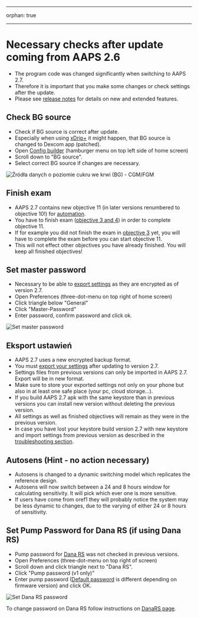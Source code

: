 - - -
orphan: true
- - -

# Necessary checks after update coming from AAPS 2.6

- The program code was changed significantly when switching to AAPS 2.7.
- Therefore it is important that you make some changes or check settings after the update.
- Please see [release notes](#Releasenotes-version-2-7-0) for details on new and extended features.

## Check BG source

- Check if BG source is correct after update.
- Especially when using [xDrip+](../CompatibleCgms/xDrip.md) it might happen, that BG source is changed to Dexcom app (patched).
- Open [Config builder](#Config-Builder-bg-source) (hamburger menu on top left side of home screen)
- Scroll down to "BG source".
- Select correct BG source if changes are necessary.

![Źródła danych o poziomie cukru we krwi (BG) - CGM/FGM](../images/ConfBuild_BG.png)

## Finish exam

- AAPS 2.7 contains new objective 11 (in later versions renumbered to objective 10!) for [automation](../DailyLifeWithAaps/Automations.md).
- You have to finish exam ([objective 3 and 4](#objectives-objective3)) in order to complete objective 11.
- If for example you did not finish the exam in [objective 3](#objectives-objective3) yet, you will have to complete the exam before you can start objective 11.
- This will not effect other objectives you have already finished. You will keep all finished objectives!

## Set master password

- Necessary to be able to [export settings](ExportImportSettings.md) as they are encrypted as of version 2.7.
- Open Preferences (three-dot-menu on top right of home screen)
- Click triangle below "General"
- Click "Master-Password"
- Enter password, confirm password and click ok.

![Set master password](../images/MasterPW.png)

## Eksport ustawień

- AAPS 2.7 uses a new encrypted backup format.
- You must [export your settings](ExportImportSettings.md) after updating to version 2.7.
- Settings files from previous versions can only be imported in AAPS 2.7. Export will be in new format.
- Make sure to store your exported settings not only on your phone but also in at least one safe place (your pc, cloud storage...).
- If you build AAPS 2.7 apk with the same keystore than in previous versions you can install new version without deleting the previous version.
- All settings as well as finished objectives will remain as they were in the previous version.
- In case you have lost your keystore build version 2.7 with new keystore and import settings from previous version as described in the [troubleshooting section](#troubleshooting_androidstudio-lost-keystore).

## Autosens (Hint - no action necessary)

- Autosens is changed to a dynamic switching model which replicates the reference design.
- Autosens will now switch between a 24 and 8 hours window for calculating sensitivity. It will pick which ever one is more sensitive.
- If users have come from oref1 they will probably notice the system may be less dynamic to changes, due to the varying of either 24 or 8 hours of sensitivity.

## Set Pump Password for Dana RS (if using Dana RS)

- Pump password for [Dana RS](../CompatiblePumps/DanaRS-Insulin-Pump.md) was not checked in previous versions.
- Open Preferences (three-dot-menu on top right of screen)
- Scroll down and click triangle next to "Dana RS".
- Click "Pump password (v1 only)"
- Enter pump password ([Default password](#DanaRS-Insulin-Pump-default-password) is different depending on firmware version) and click OK.

![Set Dana RS password](../images/DanaRSPW.png)

To change password on Dana RS follow instructions on [DanaRS page](#DanaRS-Insulin-Pump-change-password-on-pump).
